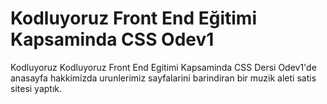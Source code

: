 # Kodluyoruz Front End Eğitimi Kapsaminda CSS Odev1

Kodluyoruz Kodluyoruz Front End Egitimi Kapsaminda CSS Dersi Odev1'de anasayfa hakkimizda urunlerimiz sayfalarini barindiran bir muzik aleti satis sitesi yaptık.
